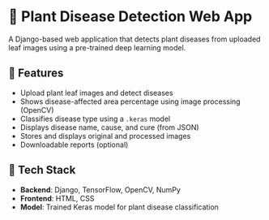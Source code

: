 # 🌿 Plant Disease Detection Web App

A Django-based web application that detects plant diseases from uploaded leaf images using a pre-trained deep learning model.

## 🚀 Features

- Upload plant leaf images and detect diseases
- Shows disease-affected area percentage using image processing (OpenCV)
- Classifies disease type using a `.keras` model
- Displays disease name, cause, and cure (from JSON)
- Stores and displays original and processed images
- Downloadable reports (optional)
  
## 🧠 Tech Stack

- **Backend**: Django, TensorFlow, OpenCV, NumPy
- **Frontend**: HTML, CSS
- **Model**: Trained Keras model for plant disease classification

